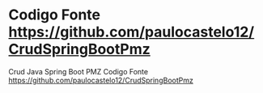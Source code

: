 # Codigo Fonte https://github.com/paulocastelo12/CrudSpringBootPmz
Crud Java Spring Boot PMZ 
Codigo Fonte
https://github.com/paulocastelo12/CrudSpringBootPmz
